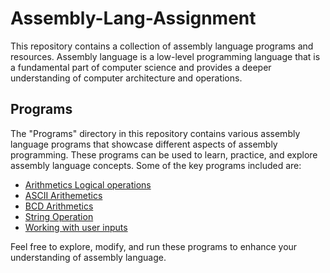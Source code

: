 # Assembly-Lang-Assignment

This repository contains a collection of assembly language programs and resources. Assembly language is a low-level programming language that is a fundamental part of computer science and provides a deeper understanding of computer architecture and operations.

## Programs

The "Programs" directory in this repository contains various assembly language programs that showcase different aspects of assembly programming. These programs can be used to learn, practice, and explore assembly language concepts. Some of the key programs included are:

- [Arithmetics Logical operations](https://github.com/vrcoder70/Assembly-Lang-Assignment/tree/main/Assembly-Language-main/Arithmetics%20Logical%20operations)
- [ASCII Arithemetics](https://github.com/vrcoder70/Assembly-Lang-Assignment/tree/main/Assembly-Language-main/ASCII%20Arithemetics)
- [BCD Arithmetics](https://github.com/vrcoder70/Assembly-Lang-Assignment/tree/main/Assembly-Language-main/BCD%20Arithmetics)
- [String Operation](https://github.com/vrcoder70/Assembly-Lang-Assignment/tree/main/Assembly-Language-main/String%20Operation)
- [Working with user inputs](https://github.com/vrcoder70/Assembly-Lang-Assignment/tree/main/Assembly-Language-main/Working%20with%20user%20inputs)

Feel free to explore, modify, and run these programs to enhance your understanding of assembly language.

